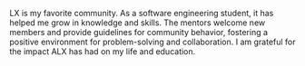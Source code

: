 LX is my favorite community. As a software engineering student, it has helped me grow in knowledge and skills. The mentors welcome new members and provide guidelines for community behavior, fostering a positive environment for problem-solving and collaboration. I am grateful for the impact ALX has had on my life and education.